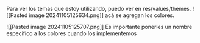 
Para ver los temas que estoy utilizando, puedo ver en res/values/themes.
![[Pasted image 20241105125634.png]]
acá se agregan los colores.

![[Pasted image 20241105125707.png]]
Es importante ponerles un nombre especifico a los colores cuando los implementemos
